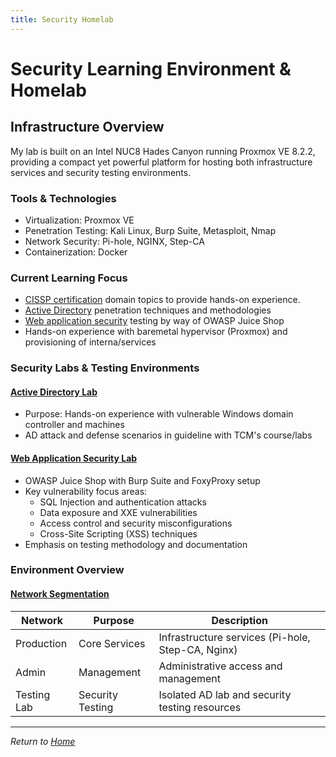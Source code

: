 ```yaml
---
title: Security Homelab
---
```


# Security Learning Environment & Homelab

## Infrastructure Overview

My lab is built on an Intel NUC8 Hades Canyon running Proxmox VE 8.2.2, providing a compact yet powerful platform for hosting both infrastructure services and security testing environments.

### Tools & Technologies

- Virtualization: Proxmox VE
- Penetration Testing: Kali Linux, Burp Suite, Metasploit, Nmap
- Network Security: Pi-hole, NGINX, Step-CA
- Containerization: Docker

### Current Learning Focus

- [CISSP certification](../certifications/cissp.md) domain topics to provide hands-on experience.
- [Active Directory](activedirectory.md) penetration techniques and methodologies
- [Web application security](webapplab.md) testing by way of OWASP Juice Shop
- Hands-on experience with baremetal hypervisor (Proxmox) and provisioning of interna/services

### Security Labs & Testing Environments

#### [Active Directory Lab](homelab/activedirectory.md)

- Purpose: Hands-on experience with vulnerable Windows domain controller and machines
- AD attack and defense scenarios in guideline with TCM's course/labs

#### [Web Application Security Lab](homelab/webapplab.md)

- OWASP Juice Shop with Burp Suite and FoxyProxy setup
- Key vulnerability focus areas:
  - SQL Injection and authentication attacks
  - Data exposure and XXE vulnerabilities
  - Access control and security misconfigurations
  - Cross-Site Scripting (XSS) techniques
- Emphasis on testing methodology and documentation

### Environment Overview

#### [Network Segmentation](../infrastructure/network.md)

| Network     | Purpose          | Description                                       |
| ----------- | ---------------- | ------------------------------------------------- |
| Production  | Core Services    | Infrastructure services (Pi-hole, Step-CA, Nginx) |
| Admin       | Management       | Administrative access and management              |
| Testing Lab | Security Testing | Isolated AD lab and security testing resources    |

---

_Return to [Home](../index.md)_
